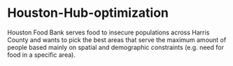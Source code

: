 # Houston-Hub-optimization
 Houston Food Bank serves food to insecure populations across Harris County and wants to pick the best areas that serve the maximum amount of people based mainly on spatial and demographic constraints (e.g. need for food in a specific area).

